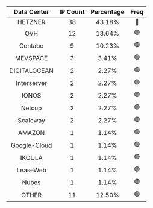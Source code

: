 | Data Center | IP Count | Percentage | Freq |
|:------------:|:--------:|:-----------:|:-----:|
| HETZNER | 38 | 43.18% | 🔴 |
| OVH | 12 | 13.64% | 🟢 |
| Contabo | 9 | 10.23% | 🟢 |
| MEVSPACE | 3 | 3.41% | 🟢 |
| DIGITALOCEAN | 2 | 2.27% | 🟢 |
| Interserver | 2 | 2.27% | 🟢 |
| IONOS | 2 | 2.27% | 🟢 |
| Netcup | 2 | 2.27% | 🟢 |
| Scaleway | 2 | 2.27% | 🟢 |
| AMAZON | 1 | 1.14% | 🟢 |
| Google-Cloud | 1 | 1.14% | 🟢 |
| IKOULA | 1 | 1.14% | 🟢 |
| LeaseWeb | 1 | 1.14% | 🟢 |
| Nubes | 1 | 1.14% | 🟢 |
| OTHER | 11 | 12.50% | 🟢 |